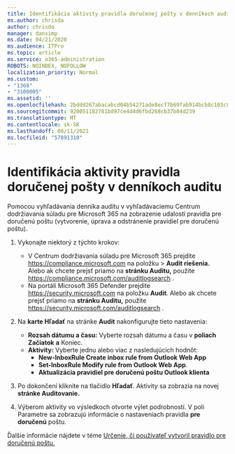 ```yaml
---
title: Identifikácia aktivity pravidla doručenej pošty v denníkoch auditu
ms.author: chrisda
author: chrisda
manager: dansimp
ms.date: 04/21/2020
ms.audience: ITPro
ms.topic: article
ms.service: o365-administration
ROBOTS: NOINDEX, NOFOLLOW
localization_priority: Normal
ms.custom:
- "1368"
- "3100005"
ms.assetid: ''
ms.openlocfilehash: 2bddd267abacabcd04b54271ade8ecf7b69fab914bcb8c103c806c31a388d2f5
ms.sourcegitcommit: 920051182781bd97ce4d4d6fbd268cb37b84d239
ms.translationtype: MT
ms.contentlocale: sk-SK
ms.lasthandoff: 08/11/2021
ms.locfileid: "57891310"
---
```

# <a name="identify-inbox-rule-activity-in-audit-logs"></a>Identifikácia aktivity pravidla doručenej pošty v denníkoch auditu

Pomocou vyhľadávania denníka auditu v vyhľadávaciemu Centrum dodržiavania súladu pre Microsoft 365 na zobrazenie udalostí pravidla pre doručenú poštu (vytvorenie, úprava a odstránenie pravidiel pre doručenú poštu).

1. Vykonajte niektorý z týchto krokov:
   - V Centrum dodržiavania súladu pre Microsoft 365 prejdite <https://compliance.microsoft.com> na položku  \> **Audit riešenia.** Alebo ak chcete prejsť priamo na **stránku Auditu,** použite <https://compliance.microsoft.com/auditlogsearch> .
   - Na portáli Microsoft 365 Defender prejdite <https://security.microsoft.com> na položku **Audit**. Alebo ak chcete prejsť priamo na **stránku Auditu,** použite <https://security.microsoft.com/auditlogsearch> .

2. Na **karte Hľadať** na stránke **Audit** nakonfigurujte tieto nastavenia:
   - **Rozsah dátumu a času:** Vyberte rozsah dátumu a času v **poliach Začiatok** **a** Koniec.
   - **Aktivity:** Vyberte jednu alebo viac z nasledujúcich hodnôt:
     - **New-InboxRule Create inbox rule from Outlook Web App**
     - **Set-InboxRule Modify rule from Outlook Web App**.
     - **Aktualizácia pravidiel pre doručenú poštu Outlook klienta**

3. Po dokončení kliknite na tlačidlo **Hľadať**. Aktivity sa zobrazia na novej **stránke Auditovanie.**

4. Výberom aktivity vo výsledkoch otvorte výlet podrobností. V poli Parametre sa zobrazujú informácie o nastaveniach pravidla **pre doručenú** poštu.

Ďalšie informácie nájdete v téme [Určenie, či používateľ vytvoril pravidlo pre doručenú poštu.](https://docs.microsoft.com/microsoft-365/compliance/auditing-troubleshooting-scenarios#determine-if-a-user-created-an-inbox-rule)
